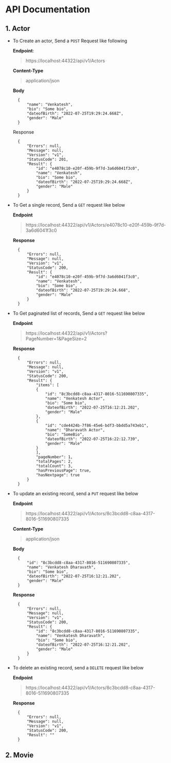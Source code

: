 # **API Documentation**

## **1. Actor**
- To Create an actor, Send a `POST` Request like following

    **Endpoint**:
    > https://localhost:44322/api/v1/Actors

    **Content-Type** 
    > application/json

    **Body**
    
        {
            "name": "Venkatesh",
            "bio": "Some bio",
            "dateofBirth": "2022-07-25T19:29:24.668Z",
            "gender": "Male"
        }

    Response
    
        {
            "Errors": null,
            "Message": null,
            "Version": "v1",
            "StatusCode": 201,
            "Result": {
                "id": "e4078c10-e20f-459b-9f7d-3a6d6041f3c0",
                "name": "Venkatesh",
                "bio": "Some bio",
                "dateofBirth": "2022-07-25T19:29:24.668Z",
                "gender": "Male"
            }
        }
- To Get a single record, Send a `GET` request like below

    **Endpoint**
    > https://localhost:44322/api/v1/Actors/e4078c10-e20f-459b-9f7d-3a6d6041f3c0

    **Response**
        
        {
            "Errors": null,
            "Message": null,
            "Version": "v1",
            "StatusCode": 200,
            "Result": {
                "id": "e4078c10-e20f-459b-9f7d-3a6d6041f3c0",
                "name": "Venkatesh",
                "bio": "Some bio",
                "dateofBirth": "2022-07-25T19:29:24.668",
                "gender": "Male"
            }
        }
- To Get paginated list of records, Send a `GET` request like below

    **Endpoint**
    > https://localhost:44322/api/v1/Actors?PageNumber=1&PageSize=2

    **Response**
        
        {
            "Errors": null,
            "Message": null,
            "Version": "v1",
            "StatusCode": 200,
            "Result": {
                "items": [
                {
                    "id": "8c3bcdd8-c8aa-4317-8016-511690807335",
                    "name": "Venkatesh Actor",
                    "bio": "Some bio",
                    "dateofBirth": "2022-07-25T16:12:21.202",
                    "gender": "Male"
                },
                {
                    "id": "cde4424b-7f86-45e6-bdf3-bbdd5a743eb1",
                    "name": "Dharavath Actor",
                    "bio": "SomeBio",
                    "dateofBirth": "2022-07-25T16:22:12.739",
                    "gender": "Male"
                }
                ],
                "pageNumber": 1,
                "totalPages": 2,
                "totalCount": 3,
                "hasPreviousPage": true,
                "hasNextpage": true
            }
        }
- To update an existing record, send a `PUT` request like below
    
    **Endpoint**
    > https://localhost:44322/api/v1/Actors/8c3bcdd8-c8aa-4317-8016-511690807335

    **Content-Type**
    > application/json

    **Body**

        {
            "id": "8c3bcdd8-c8aa-4317-8016-511690807335",
            "name": "Venkatesh Dharavath",
            "bio": "Some bio",
            "dateofBirth": "2022-07-25T16:12:21.202",
            "gender": "Male"
        }
    
    **Response**

        {
            "Errors": null,
            "Message": null,
            "Version": "v1",
            "StatusCode": 200,
            "Result": {
                "id": "8c3bcdd8-c8aa-4317-8016-511690807335",
                "name": "Venkatesh Dharavath",
                "bio": "Some bio",
                "dateofBirth": "2022-07-25T16:12:21.202",
                "gender": "Male"
            }
        }

- To delete an existing record, send a `DELETE` request like below

    **Endpoint**
    > https://localhost:44322/api/v1/Actors/8c3bcdd8-c8aa-4317-8016-511690807335

    **Response**

        {
            "Errors": null,
            "Message": null,
            "Version": "v1",
            "StatusCode": 200,
            "Result": ""
        }

## **2. Movie**
